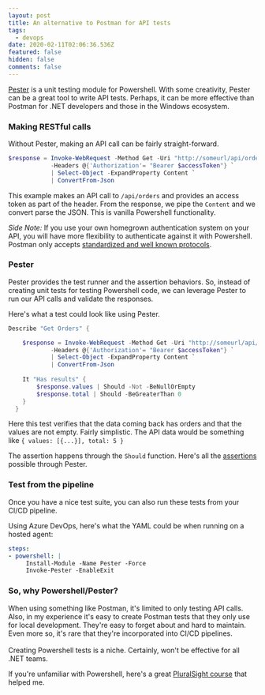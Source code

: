 ```yaml
---
layout: post
title: An alternative to Postman for API tests
tags:
  - devops
date: 2020-02-11T02:06:36.536Z
featured: false
hidden: false
comments: false
---
```

[Pester](https://github.com/Pester/Pester) is a unit testing module for Powershell. With some creativity, Pester can be a great tool to write API tests. Perhaps, it can be more effective than Postman for .NET developers and those in the Windows ecosystem.

<!--more-->

### Making RESTful calls

Without Pester, making an API call can be fairly straight-forward.

```powershell
$response = Invoke-WebRequest -Method Get -Uri "http://someurl/api/orders" `
            -Headers @{'Authorization'= "Bearer $accessToken"} `
            | Select-Object -ExpandProperty Content `
            | ConvertFrom-Json
```

This example makes an API call to `/api/orders` and provides an access token as part of the header. From the response, we pipe the `Content` and we convert parse the JSON.  This is vanilla Powershell functionality.

*Side Note:* If you use your own homegrown authentication system on your API, you will have more flexibility to authenticate against it with Powershell. Postman only accepts [standardized and well known protocols](https://learning.postman.com/docs/postman/sending-api-requests/authorization/#no-auth).

### Pester

Pester provides the test runner and the assertion behaviors. So, instead of creating unit tests for testing Powershell code, we can leverage Pester to run our API calls and validate the responses.

Here's what a test could look like using Pester.

```powershell
Describe "Get Orders" {

    $response = Invoke-WebRequest -Method Get -Uri "http://someurl/api/orders" `
            -Headers @{'Authorization'= "Bearer $accessToken"} `
            | Select-Object -ExpandProperty Content `
            | ConvertFrom-Json
   
    It "Has results" {
        $response.values | Should -Not -BeNullOrEmpty
        $response.total | Should -BeGreaterThan 0
    }
  }
```

Here this test verifies that the data coming back has orders and that the values are not empty. Fairly simplistic. The API data would be something like `{ values: [{...}], total: 5 }`

The assertion happens through the `Should` function. Here's all the [assertions](https://pester.dev/docs/usage/assertions/) possible through Pester.

### Test from the pipeline

Once you have a nice test suite, you can also run these tests from your CI/CD pipeline. 

Using Azure DevOps, here's what the YAML could be when running on a hosted agent:

```yaml
steps:
- powershell: |
     Install-Module -Name Pester -Force
     Invoke-Pester -EnableExit
```

### So, why Powershell/Pester?

When using something like Postman, it's limited to only testing API calls. Also, in my experience it's easy to create Postman tests that they only use for local development. They're easy to forget about and hard to maintain. Even more so, it's rare that they're incorporated into CI/CD pipelines. \
\
Creating Powershell tests is a niche. Certainly, won't be effective for all .NET teams. 

If you're unfamiliar with Powershell, here's a great [PluralSight course](https://app.pluralsight.com/library/courses/everyday-ps/table-of-contents) that helped me.
